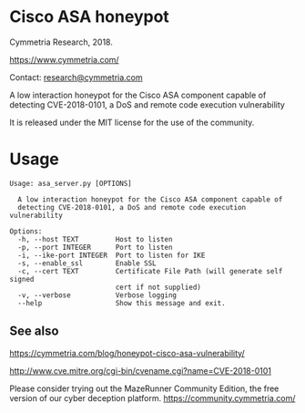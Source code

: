 # Cisco ASA honeypot
Cymmetria Research, 2018.

https://www.cymmetria.com/



Contact: research@cymmetria.com

A low interaction honeypot for the Cisco ASA component capable of detecting CVE-2018-0101, a DoS and remote code execution vulnerability

It is released under the MIT license for the use of the community.


# Usage

```
Usage: asa_server.py [OPTIONS]

  A low interaction honeypot for the Cisco ASA component capable of
  detecting CVE-2018-0101, a DoS and remote code execution vulnerability

Options:
  -h, --host TEXT         Host to listen
  -p, --port INTEGER      Port to listen
  -i, --ike-port INTEGER  Port to listen for IKE
  -s, --enable_ssl        Enable SSL
  -c, --cert TEXT         Certificate File Path (will generate self signed
                          cert if not supplied)
  -v, --verbose           Verbose logging
  --help                  Show this message and exit.
```


See also
--------

https://cymmetria.com/blog/honeypot-cisco-asa-vulnerability/

http://www.cve.mitre.org/cgi-bin/cvename.cgi?name=CVE-2018-0101

Please consider trying out the MazeRunner Community Edition, the free version of our cyber deception platform.
https://community.cymmetria.com/
